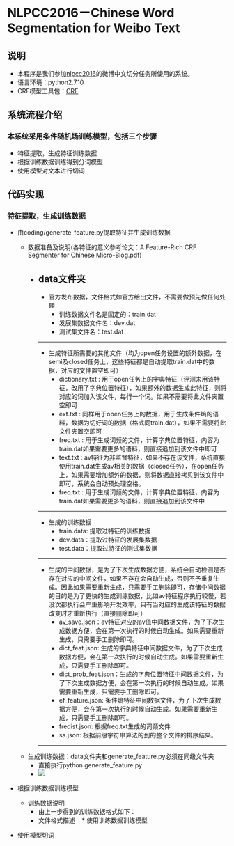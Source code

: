 NLPCC2016－Chinese Word Segmentation for Weibo Text
=========
## 说明
* 本程序是我们参加[nlpcc2016](http://tcci.ccf.org.cn/conference/2016/pages/page05_evadata.html)的微博中文切分任务所使用的系统。
* 语言环境：python2.7.10
* CRF模型工具包：[CRF](https://taku910.github.io/crfpp/)

## 系统流程介绍
### 本系统采用条件随机场训练模型，包括三个步骤
* 特征提取，生成特征训练数据
* 根据训练数据训练得到分词模型
* 使用模型对文本进行切词
  
## 代码实现
### 特征提取，生成训练数据
* 由coding/generate_feature.py提取特征并生成训练数据
    * 数据准备及说明(各特征的意义參考论文：A Feature-Rich CRF Segmenter for Chinese Micro-Blog.pdf)
        * data文件夹
            ----
            * 官方发布数据，文件格式如官方给出文件，不需要做预先做任何处理
                * 训练数据文件名是固定的：train.dat
                * 发展集数据文件名：dev.dat
                * 测试集文件名：test.dat
            ----
            * 生成特征所需要的其他文件（均为open任务设置的额外数据，在semi及closed任务上，这些特征都是自动提取train.dat中的数据，对应的文件置空即可）
                * dictionary.txt : 用于open任务上的字典特征（评测未用该特征，改用了字典位置特征），如果额外的数据生成此特征，则将对应的词加入该文件，每行一个词。如果不需要将此文件夹置空即可
                * ext.txt :  同样用于open任务上的数据，用于生成条件熵的语料，数据为切好词的数据（格式同train.dat），如果不需要将此文件夹置空即可
                * freq.txt : 用于生成词频的文件，计算字典位置特征，内容为train.dat如果需要更多的语料，则直接追加到该文件中即可
                * text.txt : av特征为非监督特征，如果不存在该文件，系统直接使用train.dat生成av相关的数据（closed任务），在open任务上，如果需要增加额外的数据，则将数据直接拷贝到该文件中即可，系统会自动预处理空格。                    
                * freq.txt : 用于生成词频的文件，计算字典位置特征，内容为train.dat如果需要更多的语料，则直接追加到该文件中
            ----
            * 生成的训练数据
                * train.data: 提取过特征的训练数据
                * dev.data：提取过特征的发展集数据
                * test.data：提取过特征的测试集数据
            ----
            * 生成的中间数据，是为了下次生成数据方便，系统会自动检测是否存在对应的中间文件，如果不存在会自动生成，否则不予重复生成。因此如果需要重新生成，只需要手工删除即可，存储中间数据的目的是为了更快的生成训练数据，比如av特征程序执行较慢，若没次都执行会严重影响开发效率，只有当对应的生成该特征的数据改变时才重新执行（直接删除即可）
                * av_save.json：av特征对应的av值中间数据文件，为了下次生成数据方便，会在第一次执行的时候自动生成。如果需要重新生成，只需要手工删除即可。
                * dict_feat.json: 生成的字典特征中间数据文件，为了下次生成数据方便，会在第一次执行的时候自动生成。如果需要重新生成，只需要手工删除即可。
                * dict_prob_feat.json：生成的字典位置特征中间数据文件，为了下次生成数据方便，会在第一次执行的时候自动生成。如果需要重新生成，只需要手工删除即可。
                * ef_feature.json: 条件熵特征中间数据文件，为了下次生成数据方便，会在第一次执行的时候自动生成。如果需要重新生成，只需要手工删除即可。
                * fredist.json: 根据freq.txt生成的词频文件
                * sa.json: 根据前缀字符串算法的到的整个文件的排序结果。
            ----
    * 生成训练数据：data文件夹和generate_feature.py必须在同级文件夹
         * 直接执行python generate_feature.py
         * ![](https://github.com/sunflowerlyb/nlpcc2016/others/generate_feature.png)
* 根据训练数据训练模型
    * 训练数据说明
        * 由上一步得到的训练数据格式如下：
        * 文件格式描述
    * 使用训练数据训练模型
    
* 使用模型切词
